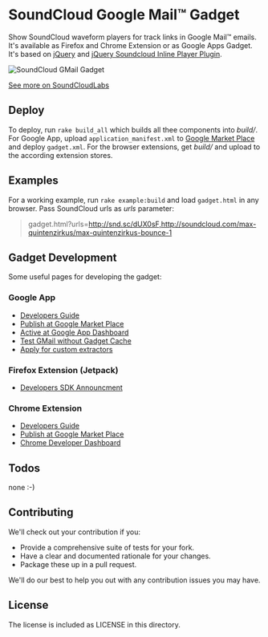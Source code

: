 # SoundCloud Google Mail™ Gadget

Show SoundCloud waveform players for track links in Google Mail™ emails. It's available as Firefox and Chrome Extension or as Google Apps Gadget.
It's based on [jQuery](http://www.jquery.org) and [jQuery Soundcloud Inline Player Plugin](https://github.com/soundcloudlabs/soundcloud-gmail-gadget/raw/master/vendor/inline-player-0.2.js).

![SoundCloud GMail Gadget](http://soundcloudlabs.com/images/projects/gmail.png)

[See more on SoundCloudLabs](http://soundcloudlabs.com)


## Deploy
To deploy, run `rake build_all` which builds all thee components into _build/_. For Google App, upload `application_manifest.xml` to [Google Market Place](https://www.google.com/enterprise/marketplace/viewVendorProfile) and deploy `gadget.xml`. For the browser extensions, get _build/<extension file>_ and upload to the according extension stores.


## Examples
For a working example, run `rake example:build` and load `gadget.html` in any browser. Pass SoundCloud urls as _urls_ parameter:

> gadget.html?urls=http://snd.sc/dUX0sF,http://soundcloud.com/max-quintenzirkus/max-quintenzirkus-bounce-1


## Gadget Development
Some useful pages for developing the gadget:

### Google App
- [Developers Guide](http://code.google.com/apis/gmail/gadgets/contextual)
- [Publish at Google Market Place](https://www.google.com/enterprise/marketplace/viewVendorProfile)
- [Active at Google App Dashboard](https://www.google.com/a/cpanel/soundcloud.com/UserHub)
- [Test GMail without Gadget Cache](https://mail.google.com/mail/u/1/?nogadgetcache=1)
- [Apply for custom extractors](http://developer.googleapps.com/preview)

### Firefox Extension (Jetpack)
- [Developers SDK Announcment](http://blog.mozilla.com/addons/2011/05/05/announcing-add-on-sdk-1-0b5/)

### Chrome Extension
- [Developers Guide](http://code.google.com/chrome/extensions/devguide.html)
- [Publish at Google Market Place](http://code.google.com/chrome/extensions/packaging.html)
- [Chrome Developer Dashboard](https://chrome.google.com/webstore/developer/dashboard)


## Todos
  none :-)


## Contributing

We'll check out your contribution if you:

- Provide a comprehensive suite of tests for your fork.
- Have a clear and documented rationale for your changes.
- Package these up in a pull request.

We'll do our best to help you out with any contribution issues you may have.


## License

The license is included as LICENSE in this directory.

